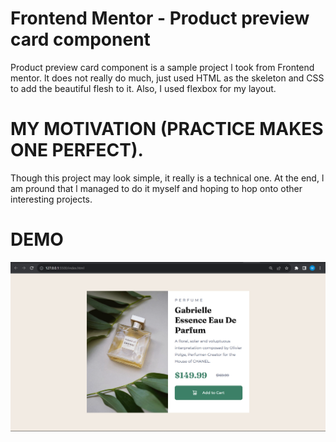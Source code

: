 # Frontend Mentor - Product preview card component

Product preview card component is a sample project l took from Frontend mentor. lt does not really do much, just used HTML as the skeleton and CSS to add the beautiful flesh to it. Also, I used flexbox for my layout.

# MY MOTIVATION (PRACTICE MAKES ONE PERFECT).

Though this project may look simple, it really is a technical one. At the end, l am pround that l managed to do it myself and hoping to hop onto other interesting projects.

# DEMO

![Alt text](<Product preview card component.png>)
